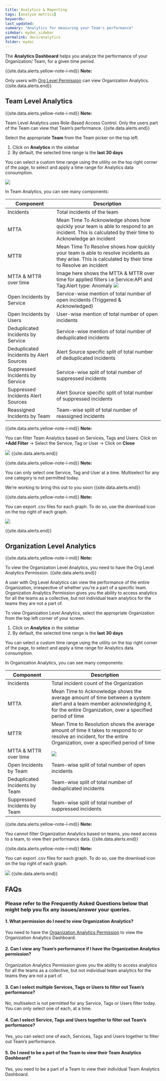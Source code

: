 ```yaml
---
title: Analytics & Reporting
tags: [analyze metrics]
keywords:
last_updated:
summary: "Analytics for measuring your Team's performance"
sidebar: mydoc_sidebar
permalink: docs/analytics
folder: mydoc
---
```


The **Analytics Dashboard** helps you analyze the performance of your Organization/ Team, for a given time period.

{{site.data.alerts.yellow-note-i-md}}
**Note:**

Only users with [Org Level Permission](https://support.squadcast.com/docs/user-permissions-access-controls) can view Organization Analytics.
{{site.data.alerts.end}}

## Team Level Analytics

{{site.data.alerts.yellow-note-i-md}}
**Note:**

Team Level Analytics uses Role-Based Access Control. Only the users part of the Team can view that Team’s performance.
{{site.data.alerts.end}}

Select the appropriate **Team** from the Team picker on the top left.

1. Click on **Analytics** in the sidebar
2. By default, the selected time range is the **last 30 days**

You can select a custom time range using the utility on the top right corner of the page, to select and apply a time range for Analytics data consumption.

![](images/analytics_1.png)

In Team Analytics, you can see many components:

|    Component   | Description |
| --- | --- |
|   Incidents  |       Total incidents of the team        |
| MTTA |   Mean Time To Acknowledge shows how quickly your team is able to respond to an incident. This is calculated by their time to Acknowledge an incident |
|   MTTR  |  Mean Time To Resolve shows how quickly your team is able to resolve incidents as they arise. This is calculated by their time to Resolve an incident  |
|   MTTA & MTTR over time  |    []() Image here shows the MTTA & MTTR over time for applied filters i.e Service:API and Tag:Alert type: Anomaly   ![](images/analytics_4.png)        |
|   Open Incidents by Service  |       Service-wise mention of total number of open incidents (Triggered & Acknowledged)        |
|   Open Incidents by Users  |       User-wise mention of total number of open incidents       |
|   Deduplicated Incidents by Service  |       Service-wise mention of total number of deduplicated incidents       |
|   Deduplicated Incidents by Alert Sources  |       Alert Source specific split of total number of deduplicated incidents     |
|   Suppressed Incidents by Service  |       Service-wise split of total number of suppressed incidents       |
|   Suppressed Incidents Alert Sources  |      Alert Source specific split of total number of suppressed incidents        |
|   Reassigned Incidents by Team  |       Team-wise split of total number of reassigned incidents        |

{{site.data.alerts.yellow-note-i-md}}
**Note:**

You can filter Team Analytics based on Services, Tags and Users. Click on **+Add Filter** -> Select the Service, Tag or User -> Click on **Close**

![](images/analytics_2.png)
{{site.data.alerts.end}}

{{site.data.alerts.yellow-note-i-md}}
**Note:**

You can only select one Service, Tag and User at a time. Multiselect for any one category is not permitted today.

We’re working to bring this out to you soon
{{site.data.alerts.end}}

{{site.data.alerts.yellow-note-i-md}}
**Note:**

You can export .csv files for each graph. To do so, use the download icon on the top right of each graph.

![](images/analytics_3.png)

{{site.data.alerts.end}}

## Organization Level Analytics

{{site.data.alerts.yellow-note-i-md}}
**Note:**

To view the Organization Level Analytics, you need to have the Org Level Analytics Permission. 
{{site.data.alerts.end}}

A user with Org Level Analytics can view the performance of the entire Organization, irrespective of whether you’re a part of a specific team. Organization Analytics Permission gives you the ability to access analytics for all the teams as a collective, but not individual team analytics for the teams they are not a part of.

To view Organization Level Analytics, select the appropriate Organization from the top left corner of your screen.

1. Click on **Analytics** in the sidebar
2. By default, the selected time range is the **last 30 days**

You can select a custom time range using the utility on the top right corner of the page, to select and apply a time range for Analytics data consumption.


In Organization Analytics, you can see many components:

|    Component    | Description |
| --- | --- |
|   Incidents   |     Total incident count of the Organization      |
| MTTA |      Mean Time to Acknowledge shows the average amount of time between a system alert and a team member acknowledging it, for the entire Organization, over a specified period of time     |
|   MTTR   |     Mean Time to Resolution shows the average amount of time it takes to respond to or resolve an incident, for the entire Organization, over a specified period of time      |
|   MTTA & MTTR over time  |     ![](images/analytics_5.png)     |
|   Open Incidents by Team  |   Team-wise split of total number of open incidents  |
|   Deduplicated Incidents by Team  |     Team-wise split of total number of deduplicated incidents      |
|   Suppressed Incidents by Team   |     Team-wise split of total number of suppressed incidents      |

{{site.data.alerts.yellow-note-i-md}}
**Note:**

You cannot filter Organization Analytics based on teams, you need access to a team, to view their performance data.
{{site.data.alerts.end}}

{{site.data.alerts.yellow-note-i-md}}
**Note:**

You can export .csv files for each graph. To do so, use the download icon on the top right of each graph. 

![](images/analytics_3.png)
{{site.data.alerts.end}}

## FAQs

### Please refer to the Frequently Asked Questions below that might help you fix any issues/answer your queries.

#### 1. What permission do I need to view Organization Analytics?

You need to have the [Organization Analytics Permission](https://support.squadcast.com/docs/user-permissions-access-controls) to view the Organization Analytics Dashboard.

#### 2. Can I view any Team’s performance if I have the Organization Analytics permission?

Organization Analytics Permission gives you the ability to access analytics for all the teams as a collective, but not individual team analytics for the teams they are not a part of.

#### 3. Can I select multiple Services, Tags or Users to filter out Team’s performance?

No, multiselect is not permitted for any Service, Tags or Users filter today. You can only select one of each, at a time.

#### 4. Can I select Service, Tags and Users together to filter out Team’s performance?

Yes, you can select one of each, Services, Tags and Users together to filter out Team’s performance.

#### 5. Do I need to be a part of the Team to view their Team Analytics Dashboard?

Yes, you need to be a part of a Team to view their individual Team Analytics Dashboard.
